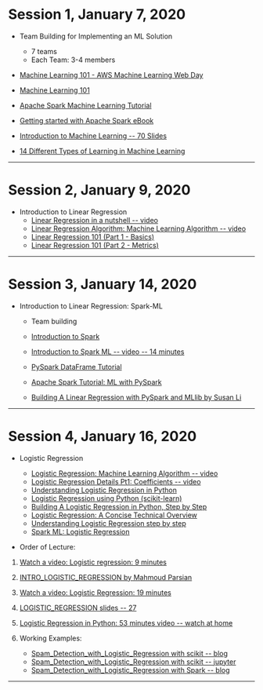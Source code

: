 # Session 1, January 7, 2020

* Team Building for Implementing an ML Solution
	* 7 teams
	* Each Team: 3-4 members
	
* [Machine Learning 101 - AWS Machine Learning Web Day](https://www.slideshare.net/AWSAktuell/machine-learning-101-aws-machine-learning-web-day)

* [Machine Learning 101](https://www.inwerken.de/wp-content/uploads/2017/02/machinelearning101sithvr-170225115814.pdf)

* [Apache Spark Machine Learning Tutorial](https://mapr.com/blog/apache-spark-machine-learning-tutorial/)

* [Getting started with Apache Spark eBook](https://mapr.com/ebook/getting-started-with-apache-spark-v2/assets/Spark2018eBook.pdf)

* [Introduction to Machine Learning -- 70 Slides](https://courses.edx.org/asset-v1:ColumbiaX+CSMM.101x+1T2017+type@asset+block@AI_edx_ml_5.1intro.pdf)

* [14 Different Types of Learning in Machine Learning](https://machinelearningmastery.com/types-of-learning-in-machine-learning/)

-----------

# Session 2, January 9, 2020

* Introduction to Linear Regression
	* [Linear Regression in a nutshell -- video](https://www.youtube.com/watch?v=OtgmQvE5gug)
	* [Linear Regression Algorithm: Machine Learning Algorithm -- video](https://www.youtube.com/watch?v=E5RjzSK0fvY)
	* [Linear Regression 101 (Part 1 - Basics)](https://dziganto.github.io/data%20science/linear%20regression/machine%20learning/python/Linear-Regression-101-Basics/)
	* [Linear Regression 101 (Part 2 - Metrics)](https://dziganto.github.io/data%20science/linear%20regression/machine%20learning/python/Linear-Regression-101-Metrics/)

----------

# Session 3, January 14, 2020

* Introduction to Linear Regression: Spark-ML

	* Team building

	* [Introduction to Spark](./docs/intro_to_spark_databricks.pdf)

	* [Introduction to Spark ML -- video -- 14 minutes](https://www.youtube.com/watch?v=32q7Gn9XjiU)
	
	* [PySpark DataFrame Tutorial](https://www.edureka.co/blog/pyspark-dataframe-tutorial/)

	* [Apache Spark Tutorial: ML with PySpark](https://www.datacamp.com/community/tutorials/apache-spark-tutorial-machine-learning)
	  
	* [Building A Linear Regression with PySpark and MLlib by Susan Li](https://towardsdatascience.com/building-a-linear-regression-with-pyspark-and-mllib-d065c3ba246a)


--------

# Session 4, January 16, 2020

* Logistic Regression
	* [Logistic Regression: Machine Learning Algorithm -- video ](https://www.youtube.com/watch?v=VCJdg7YBbAQ)
    * [Logistic Regression Details Pt1: Coefficients -- video](https://www.youtube.com/watch?v=vN5cNN2-HWE)
	* [Understanding Logistic Regression in Python](https://www.datacamp.com/community/tutorials/understanding-logistic-regression-python)
	* [Logistic Regression using Python (scikit-learn)](https://towardsdatascience.com/logistic-regression-using-python-sklearn-numpy-mnist-handwriting-recognition-matplotlib-a6b31e2b166a)
	* [Building A Logistic Regression in Python, Step by Step](https://datascienceplus.com/building-a-logistic-regression-in-python-step-by-step/)
	* [Logistic Regression: A Concise Technical Overview](https://www.kdnuggets.com/2018/02/logistic-regression-concise-technical-overview.html)
	* [Understanding Logistic Regression step by step](https://towardsdatascience.com/understanding-logistic-regression-step-by-step-704a78be7e0a)
	* [Spark ML: Logistic Regression](https://medium.com/@dhiraj.p.rai/logistic-regression-in-spark-ml-8a95b5f5434c)

* Order of Lecture: 

1. [Watch a video: Logistic regression: 9 minutes](https://www.youtube.com/watch?v=yIYKR4sgzI8)

2. [INTRO_LOGISTIC_REGRESSION by Mahmoud Parsian](../../docs/logistic_regression/MP_INTRO_LOGISTIC_REGRESSION.txt.pdf)
  
3. [Watch a video: Logistic Regression: 19 minutes](https://www.youtube.com/watch?v=vN5cNN2-HWE&t=592s)
 
4. [LOGISTIC_REGRESSION slides -- 27](../../docs/logistic_regression/Logistic_Regression_slides_GOOD.pdf)
  
5. [Logistic Regression in Python: 53 minutes video -- watch at home](https://www.youtube.com/watch?v=VCJdg7YBbAQ)
      
6. Working Examples:
	* [Spam_Detection_with_Logistic_Regression with scikit -- blog](https://towardsdatascience.com/spam-detection-with-logistic-regression-23e3709e522)
	* [Spam_Detection_with_Logistic_Regression with scikit -- jupyter](https://github.com/SharmaNatasha/Machine-Learning-using-Python/blob/master/Classification%20project/Spam_Detection.ipynb)
	* [Spam_Detection_with_Logistic_Regression with Spark -- blog](https://medium.com/@julsimon/building-a-spam-classifier-pyspark-mllib-vs-sagemaker-xgboost-1980158a900f)
      
 
-------